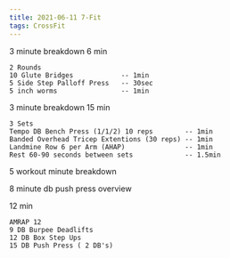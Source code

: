 ```yaml
---
title: 2021-06-11 7-Fit
tags: CrossFit
---
```


3 minute breakdown
6 min
```
2 Rounds
10 Glute Bridges            -- 1min
5 Side Step Palloff Press   -- 30sec
5 inch worms                -- 1min
```


3 minute breakdown
15 min
```
3 Sets
Tempo DB Bench Press (1/1/2) 10 reps        -- 1min
Banded Overhead Tricep Extentions (30 reps) -- 1min
Landmine Row 6 per Arm (AHAP)               -- 1min
Rest 60-90 seconds between sets             -- 1.5min
```



5 workout minute breakdown

8 minute db push press overview

12 min
```
AMRAP 12
9 DB Burpee Deadlifts
12 DB Box Step Ups
15 DB Push Press ( 2 DB's)
```